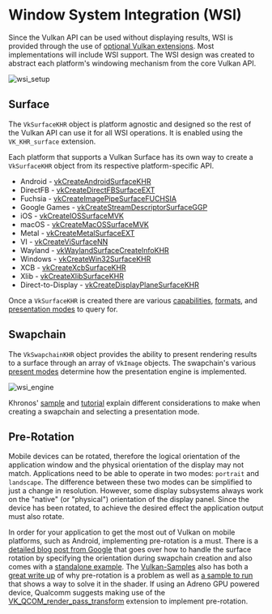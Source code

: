 # Window System Integration (WSI)

Since the Vulkan API can be used without displaying results, WSI is provided through the use of [optional Vulkan extensions](https://www.khronos.org/registry/vulkan/specs/1.2-extensions/html/vkspec.html#wsi). Most implementations will include WSI support. The WSI design was created to abstract each platform's windowing mechanism from the core Vulkan API.

![wsi_setup](../images/wsi_setup.png)

## Surface

The `VkSurfaceKHR` object is platform agnostic and designed so the rest of the Vulkan API can use it for all WSI operations. It is enabled using the `VK_KHR_surface` extension.

Each platform that supports a Vulkan Surface has its own way to create a `VkSurfaceKHR` object from its respective platform-specific API.

- Android - [vkCreateAndroidSurfaceKHR](https://www.khronos.org/registry/vulkan/specs/1.2-extensions/html/vkspec.html#vkCreateAndroidSurfaceKHR)
- DirectFB - [vkCreateDirectFBSurfaceEXT](https://www.khronos.org/registry/vulkan/specs/1.2-extensions/html/vkspec.html#vkCreateDirectFBSurfaceEXT)
- Fuchsia - [vkCreateImagePipeSurfaceFUCHSIA](https://www.khronos.org/registry/vulkan/specs/1.2-extensions/html/vkspec.html#vkCreateImagePipeSurfaceFUCHSIA)
- Google Games - [vkCreateStreamDescriptorSurfaceGGP](https://www.khronos.org/registry/vulkan/specs/1.2-extensions/html/vkspec.html#vkCreateStreamDescriptorSurfaceGGP)
- iOS - [vkCreateIOSSurfaceMVK](https://www.khronos.org/registry/vulkan/specs/1.2-extensions/html/vkspec.html#vkCreateIOSSurfaceMVK)
- macOS - [vkCreateMacOSSurfaceMVK](https://www.khronos.org/registry/vulkan/specs/1.2-extensions/html/vkspec.html#vkCreateMacOSSurfaceMVK)
- Metal - [vkCreateMetalSurfaceEXT](https://www.khronos.org/registry/vulkan/specs/1.2-extensions/html/vkspec.html#vkCreateMetalSurfaceEXT)
- VI - [vkCreateViSurfaceNN](https://www.khronos.org/registry/vulkan/specs/1.2-extensions/html/vkspec.html#vkCreateViSurfaceNN)
- Wayland - [vkWaylandSurfaceCreateInfoKHR](https://www.khronos.org/registry/vulkan/specs/1.2-extensions/html/vkspec.html#vkWaylandSurfaceCreateInfoKHR)
- Windows - [vkCreateWin32SurfaceKHR](https://www.khronos.org/registry/vulkan/specs/1.2-extensions/html/vkspec.html#vkCreateWin32SurfaceKHR)
- XCB - [vkCreateXcbSurfaceKHR](https://www.khronos.org/registry/vulkan/specs/1.2-extensions/html/vkspec.html#vkCreateXcbSurfaceKHR)
- Xlib - [vkCreateXlibSurfaceKHR](https://www.khronos.org/registry/vulkan/specs/1.2-extensions/html/vkspec.html#vkCreateXlibSurfaceKHR)
- Direct-to-Display - [vkCreateDisplayPlaneSurfaceKHR](https://www.khronos.org/registry/vulkan/specs/1.2-extensions/html/vkspec.html#vkCreateDisplayPlaneSurfaceKHR)

Once a `VkSurfaceKHR` is created there are various [capabilities](https://www.khronos.org/registry/vulkan/specs/1.2-extensions/html/vkspec.html#vkGetPhysicalDeviceSurfaceCapabilitiesKHR), [formats](https://www.khronos.org/registry/vulkan/specs/1.2-extensions/html/vkspec.html#vkGetPhysicalDeviceSurfaceFormatsKHR), and [presentation modes](https://www.khronos.org/registry/vulkan/specs/1.2-extensions/html/vkspec.html#vkGetPhysicalDeviceSurfacePresentModesKHR) to query for.

## Swapchain

The `VkSwapchainKHR` object provides the ability to present rendering results to a surface through an array of `VkImage` objects. The swapchain's various [present modes](https://www.khronos.org/registry/vulkan/specs/1.2-extensions/html/vkspec.html#VkPresentModeKHR) determine how the presentation engine is implemented.

![wsi_engine](../images/wsi_engine.png)

Khronos' [sample](https://github.com/KhronosGroup/Vulkan-Samples/tree/master/samples/performance/swapchain_images) and [tutorial](https://github.com/KhronosGroup/Vulkan-Samples/blob/master/samples/performance/swapchain_images/swapchain_images_tutorial.md) explain different considerations to make when creating a swapchain and selecting a presentation mode.

## Pre-Rotation

Mobile devices can be rotated, therefore the logical orientation of the application window and the physical orientation of the display may not match. Applications need to be able to operate in two modes: `portrait` and `landscape`. The difference between these two modes can be simplified to just a change in resolution. However, some display subsystems always work on the "native" (or "physical") orientation of the display panel. Since the device has been rotated, to achieve the desired effect the application output must also rotate.

In order for your application to get the most out of Vulkan on mobile platforms, such as Android, implementing pre-rotation is a must. There is a [detailed blog post from Google](https://android-developers.googleblog.com/2020/02/handling-device-orientation-efficiently.html?m=1) that goes over how to handle the surface rotation by specifying the orientation during swapchain creation and also comes with a [standalone example](https://github.com/google/vulkan-pre-rotation-demo). The [Vulkan-Samples](https://github.com/KhronosGroup/Vulkan-Samples) also has both a [great write up](https://github.com/KhronosGroup/Vulkan-Samples/blob/master/samples/performance/surface_rotation/surface_rotation_tutorial.md) of why pre-rotation is a problem as well as [a sample to run](https://github.com/KhronosGroup/Vulkan-Samples/tree/master/samples/performance/surface_rotation) that shows a way to solve it in the shader. If using an Adreno GPU powered device, Qualcomm suggests making use of the [VK_QCOM_render_pass_transform](https://www.khronos.org/registry/vulkan/specs/1.2-extensions/man/html/VK_QCOM_render_pass_transform.html) extension to implement pre-rotation.

